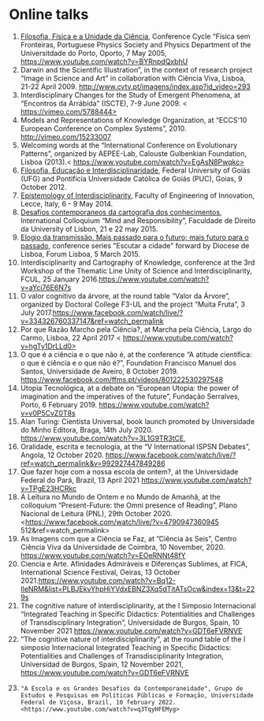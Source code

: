 # Online talks

1. [Filosofia, Física e a Unidade da Ciência](https://www.youtube.com/watch?v=BYRnpdQxbhU), Conference Cycle “Física sem Fronteiras, Portuguese Physics Society and Physics Department of the Universitdade do Porto, Oporto, 7 May 2005, <https://www.youtube.com/watch?v=BYRnpdQxbhU>
2. Darwin and the Scientific Illustration”, in the context of research project “Image in Science and Art” in collaboration with Ciência Viva, Lisboa, 21-22 April 2009. <http://www.cvtv.pt/imagens/index.asp?id_video=293>
3. Interdisciplinary Changes for the Study of Emergent Phenomena, at “Encontros da Arrábida” (ISCTE), 7-9 June 2009. < https://vimeo.com/5788444>
4. Models and Representations of Knowledge Organization, at “ECCS'10 European Conference on Complex Systems”, 2010. <http://vimeo.com/15233007>
5. Welcoming words at the “International Conference on Evolutionary Patterns”, organized by AEPEE-Lab, Calouste Gulbenkian Foundation, Lisboa (2013).< https://www.youtube.com/watch?v=EgAsN8Pwqkc>
6. [Filosofia, Educação e Interdisciplinaridade](https://www.youtube.com/watch?v=2kcCznweujs), Federal University of Goiás (UFG) and Pontifícia Universidade Católica de Goiás (PUC), Goias, 9 October 2012. 
7. [Epistemology of Interdisciplinarity](https://www.youtube.com/watch?v=jLKlGGCxf_Y), Faculty of Engineering of Innovation, Lecce, Italy, 6 - 9 May 2014. 
8. [Desafios contemporaneos da cartografia dos conhecimentos](https://www.youtube.com/watch?v=q_RK0CeQHO), International Colloquium “Mind and Responsibility”, Faculdade de Direito da University of Lisbon, 21 e 22 may 2015. 
9. [Elogio da transmissão. Mais passado para o futuro; mais futuro para o passado](https://www.bing.com/videos/search?q=O+Elogio+Da+Transmissao+Olga+Pombo+Video+YouTube&&view=detail&mid=2F46F9C142680DDF45BC2F46F9C142680DDF45BC&&FORM=VRDGAR&ru=%2Fvideos%2Fsearch%3Fq%3DO%2BElogio%2BDa%2BTransmissao%2BOlga%2BPombo%2BVideo%2BYouTube%26FORM%3DVDMHRS), conference series "Escutar a cidade" forward by Diocese de Lisboa, Forum Lisboa, 5 March 2015.
10. Interdisciplinarity and Cartography of Knowledge, conference at the 3rd Workshop of the Thematic Line Unity of Science and Interdisciplinarity, FCUL, 25 January 2016.<https://www.youtube.com/watch?v=aYci76E6N7s>
11. O valor cognitivo da árvore, at the round table “Valor da Árvore”, organized by Doctoral College F3-UL and the project “Muita Fruta”, 3 July 2017.<https://www.facebook.com/watch/live/?v=334326760337147&ref=watch_permalink>
12. Por que Razão Marcho pela Ciência?, at Marcha pela Ciência, Largo do Carmo,  Lisboa, 22 April 2017 
< https://www.youtube.com/watch?v=hgTy1DrLLd0>
13. O que é a ciência e o que não é, at the conference “A atitude científica: o que é ciência e o que não é?”, Foundation Francisco Manuel dos Santos, Universidade de Aveiro, 8 October 2019.
<https://www.facebook.com/ffms.pt/videos/801222530297548>
14. Utopia Tecnológica, at a debate on “European Utopia: the power of imagination and the imperatives of the future”, Fundação Serralves, Porto, 6 February 2019. <https://www.youtube.com/watch?v=v0P5CvZ0T8s>
15. Alan Turing: Cientista Universal, book launch promoted by Universidade do Minho Editora, Braga, 14th July 2020.  
<https://www.youtube.com/watch?v=3L1G9TR3tCE>,
16. Oralidade, escrita e tecnologia, at the “V International ISPSN Debates”, Angola, 12 October 2020.
<https://www.facebook.com/watch/live/?ref=watch_permalink&v=992927447849286>
17. Que fazer hoje com a nossa escola de ontem?, at the Universidade Federal do Pará, Brazil, 13 April 2021 <https://www.youtube.com/watch?v=TPgE23HCRkc>
18. A Leitura no Mundo de Ontem e no Mundo de Amanhã, at the colloquium “Present-Future: the Omni presence of Reading”, Plano Nacional de Leitura (PNL), 29th October 2020. 
<https://www.facebook.com/watch/live/?v=4790947360945	512&ref=watch_permalink>
19. As Imagens com que a Ciência se Faz, at ”Ciência às Seis”, Centro Ciência Viva da Universidade de Coimbra, 10 November, 2020. <https://www.youtube.com/watch?v=EOeRNNt48fY>
20. Ciencia e Arte. Afinidades Admiráveis e Diferenças Sublimes, at FICA, International Science Festival, Oeiras, 13 October 2021.<https://www.youtube.com/watch?v=Bq12-IleNRM&list=PLBJEkvYhpHiYVdxEBNZ3Xq5dTitATsOcw&index=13&t=229s>
21. The cognitive nature of interdisciplinarity, at the I Simposio Internacional “Integrated Teaching in Specific Didactics: Potentialities and Challenges of Transdisciplinary Integration”, Universidade de Burgos, Spain, 10 November 2021 <https://www.youtube.com/watch?v=GDT6eFVRNVE>
22. ”The cognitive nature of interdisciplinarity”, at the round table of the I simposio Internacional Integrated Teaching in Specific Didactics: Potentialities and Challenges of Transdisciplinarity Integration, Universidad de Burgos, Spain, 12 November 2021, <https://www.youtube.com/watch?v=GDT6eFVRNVE>
23. 	"A Escola e os Grandes Desafios da Contemporaneidade", Grupo de Estudos e Pesquisas em Políticas Públicas e Formação, Universidade Federal de Viçosa, Brazil, 10 february 2022. <https://www.youtube.com/watch?v=q3TqyHFEMyg>


